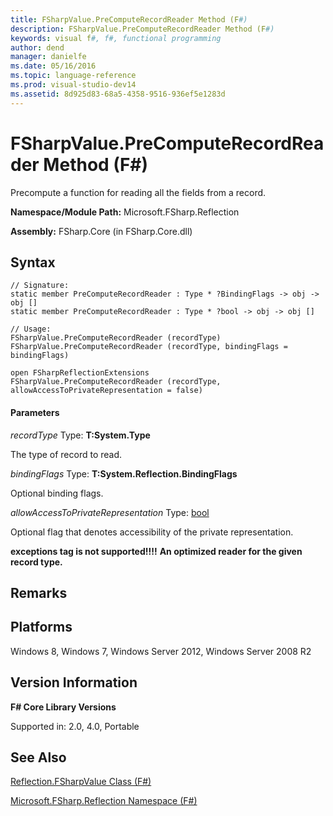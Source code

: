 ```yaml
---
title: FSharpValue.PreComputeRecordReader Method (F#)
description: FSharpValue.PreComputeRecordReader Method (F#)
keywords: visual f#, f#, functional programming
author: dend
manager: danielfe
ms.date: 05/16/2016
ms.topic: language-reference
ms.prod: visual-studio-dev14
ms.assetid: 8d925d83-68a5-4358-9516-936ef5e1283d 
---
```


# FSharpValue.PreComputeRecordReader Method (F#)

Precompute a function for reading all the fields from a record.

**Namespace/Module Path:** Microsoft.FSharp.Reflection

**Assembly:** FSharp.Core (in FSharp.Core.dll)


## Syntax

```
// Signature:
static member PreComputeRecordReader : Type * ?BindingFlags -> obj -> obj []
static member PreComputeRecordReader : Type * ?bool -> obj -> obj []

// Usage:
FSharpValue.PreComputeRecordReader (recordType)
FSharpValue.PreComputeRecordReader (recordType, bindingFlags = bindingFlags)

open FSharpReflectionExtensions
FSharpValue.PreComputeRecordReader (recordType, allowAccessToPrivateRepresentation = false)
```

#### Parameters
*recordType*
Type: **T:System.Type**


The type of record to read.


*bindingFlags*
Type: **T:System.Reflection.BindingFlags**


Optional binding flags.


*allowAccessToPrivateRepresentation*
Type: [bool](https://msdn.microsoft.com/library/89c0cf9c-49ce-4207-a3be-555851a67dd5)


Optional flag that denotes accessibility of the private representation.



**exceptions tag is not supported!!!!**
**An optimized reader for the given record type.**
## Remarks

## Platforms
Windows 8, Windows 7, Windows Server 2012, Windows Server 2008 R2


## Version Information
**F# Core Library Versions**

Supported in: 2.0, 4.0, Portable




## See Also
[Reflection.FSharpValue Class &#40;F&#35;&#41;](Reflection.FSharpValue-Class-%5BFSharp%5D.md)

[Microsoft.FSharp.Reflection Namespace &#40;F&#35;&#41;](Microsoft.FSharp.Reflection-Namespace-%5BFSharp%5D.md)

